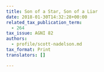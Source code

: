 ```yaml
---
title: Son of a Star, Son of a Liar
date: 2018-01-30T14:32:28+00:00
related_tax_publication_term:
  - 264
tax_issue: AGNI 82
authors:
  - profile/scott-nadelson.md
tax_format: Print
translators: []

---
```


